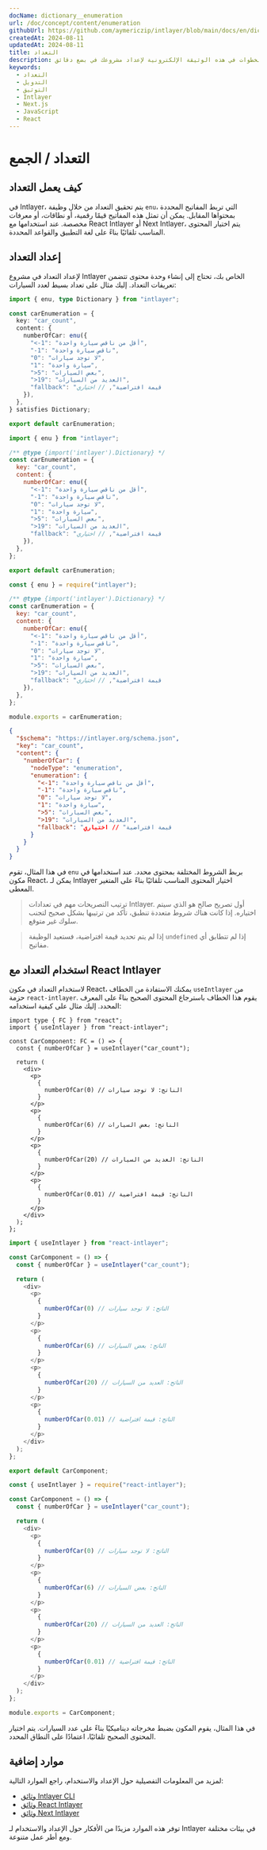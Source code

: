 ```yaml
---
docName: dictionary__enumeration
url: /doc/concept/content/enumeration
githubUrl: https://github.com/aymericzip/intlayer/blob/main/docs/en/dictionary/enumeration.md
createdAt: 2024-08-11
updatedAt: 2024-08-11
title: التعداد
description: اكتشف كيفية إعلان واستخدام التعدادات في موقعك الإلكتروني متعدد اللغات. اتبع الخطوات في هذه الوثيقة الإلكترونية لإعداد مشروعك في بضع دقائق.
keywords:
  - التعداد
  - التدويل
  - التوثيق
  - Intlayer
  - Next.js
  - JavaScript
  - React
---
```


# التعداد / الجمع

## كيف يعمل التعداد

في Intlayer، يتم تحقيق التعداد من خلال وظيفة `enu`، التي تربط المفاتيح المحددة بمحتواها المقابل. يمكن أن تمثل هذه المفاتيح قيمًا رقمية، أو نطاقات، أو معرفات مخصصة. عند استخدامها مع React Intlayer أو Next Intlayer، يتم اختيار المحتوى المناسب تلقائيًا بناءً على لغة التطبيق والقواعد المحددة.

## إعداد التعداد

لإعداد التعداد في مشروع Intlayer الخاص بك، تحتاج إلى إنشاء وحدة محتوى تتضمن تعريفات التعداد. إليك مثال على تعداد بسيط لعدد السيارات:

```typescript fileName="**/*.content.ts" contentDeclarationFormat="typescript"
import { enu, type Dictionary } from "intlayer";

const carEnumeration = {
  key: "car_count",
  content: {
    numberOfCar: enu({
      "<-1": "أقل من ناقص سيارة واحدة",
      "-1": "ناقص سيارة واحدة",
      "0": "لا توجد سيارات",
      "1": "سيارة واحدة",
      ">5": "بعض السيارات",
      ">19": "العديد من السيارات",
      "fallback": "قيمة افتراضية", // اختياري
    }),
  },
} satisfies Dictionary;

export default carEnumeration;
```

```javascript fileName="**/*.content.mjs" contentDeclarationFormat="esm"
import { enu } from "intlayer";

/** @type {import('intlayer').Dictionary} */
const carEnumeration = {
  key: "car_count",
  content: {
    numberOfCar: enu({
      "<-1": "أقل من ناقص سيارة واحدة",
      "-1": "ناقص سيارة واحدة",
      "0": "لا توجد سيارات",
      "1": "سيارة واحدة",
      ">5": "بعض السيارات",
      ">19": "العديد من السيارات",
      "fallback": "قيمة افتراضية", // اختياري
    }),
  },
};

export default carEnumeration;
```

```javascript fileName="**/*.content.cjs" contentDeclarationFormat="commonjs"
const { enu } = require("intlayer");

/** @type {import('intlayer').Dictionary} */
const carEnumeration = {
  key: "car_count",
  content: {
    numberOfCar: enu({
      "<-1": "أقل من ناقص سيارة واحدة",
      "-1": "ناقص سيارة واحدة",
      "0": "لا توجد سيارات",
      "1": "سيارة واحدة",
      ">5": "بعض السيارات",
      ">19": "العديد من السيارات",
      "fallback": "قيمة افتراضية", // اختياري
    }),
  },
};

module.exports = carEnumeration;
```

```json fileName="**/*.content.json" contentDeclarationFormat="json"
{
  "$schema": "https://intlayer.org/schema.json",
  "key": "car_count",
  "content": {
    "numberOfCar": {
      "nodeType": "enumeration",
      "enumeration": {
        "<-1": "أقل من ناقص سيارة واحدة",
        "-1": "ناقص سيارة واحدة",
        "0": "لا توجد سيارات",
        "1": "سيارة واحدة",
        ">5": "بعض السيارات",
        ">19": "العديد من السيارات",
        "fallback": "قيمة افتراضية" // اختياري
      }
    }
  }
}
```

في هذا المثال، تقوم `enu` بربط الشروط المختلفة بمحتوى محدد. عند استخدامها في مكون React، يمكن لـ Intlayer اختيار المحتوى المناسب تلقائيًا بناءً على المتغير المعطى.

> ترتيب التصريحات مهم في تعدادات Intlayer. أول تصريح صالح هو الذي سيتم اختياره. إذا كانت هناك شروط متعددة تنطبق، تأكد من ترتيبها بشكل صحيح لتجنب سلوك غير متوقع.

> إذا لم يتم تحديد قيمة افتراضية، فستعيد الوظيفة `undefined` إذا لم تتطابق أي مفاتيح.

## استخدام التعداد مع React Intlayer

لاستخدام التعداد في مكون React، يمكنك الاستفادة من الخطاف `useIntlayer` من حزمة `react-intlayer`. يقوم هذا الخطاف باسترجاع المحتوى الصحيح بناءً على المعرف المحدد. إليك مثال على كيفية استخدامه:

```tsx fileName="**/*.tsx" codeFormat="typescript"
import type { FC } from "react";
import { useIntlayer } from "react-intlayer";

const CarComponent: FC = () => {
  const { numberOfCar } = useIntlayer("car_count");

  return (
    <div>
      <p>
        {
          numberOfCar(0) // الناتج: لا توجد سيارات
        }
      </p>
      <p>
        {
          numberOfCar(6) // الناتج: بعض السيارات
        }
      </p>
      <p>
        {
          numberOfCar(20) // الناتج: العديد من السيارات
        }
      </p>
      <p>
        {
          numberOfCar(0.01) // الناتج: قيمة افتراضية
        }
      </p>
    </div>
  );
};
```

```javascript fileName="**/*.mjx" codeFormat="esm"
import { useIntlayer } from "react-intlayer";

const CarComponent = () => {
  const { numberOfCar } = useIntlayer("car_count");

  return (
    <div>
      <p>
        {
          numberOfCar(0) // الناتج: لا توجد سيارات
        }
      </p>
      <p>
        {
          numberOfCar(6) // الناتج: بعض السيارات
        }
      </p>
      <p>
        {
          numberOfCar(20) // الناتج: العديد من السيارات
        }
      </p>
      <p>
        {
          numberOfCar(0.01) // الناتج: قيمة افتراضية
        }
      </p>
    </div>
  );
};

export default CarComponent;
```

```javascript fileName="**/*.cjs" codeFormat="commonjs"
const { useIntlayer } = require("react-intlayer");

const CarComponent = () => {
  const { numberOfCar } = useIntlayer("car_count");

  return (
    <div>
      <p>
        {
          numberOfCar(0) // الناتج: لا توجد سيارات
        }
      </p>
      <p>
        {
          numberOfCar(6) // الناتج: بعض السيارات
        }
      </p>
      <p>
        {
          numberOfCar(20) // الناتج: العديد من السيارات
        }
      </p>
      <p>
        {
          numberOfCar(0.01) // الناتج: قيمة افتراضية
        }
      </p>
    </div>
  );
};

module.exports = CarComponent;
```

في هذا المثال، يقوم المكون بضبط مخرجاته ديناميكيًا بناءً على عدد السيارات. يتم اختيار المحتوى الصحيح تلقائيًا، اعتمادًا على النطاق المحدد.

## موارد إضافية

لمزيد من المعلومات التفصيلية حول الإعداد والاستخدام، راجع الموارد التالية:

- [وثائق Intlayer CLI](https://github.com/aymericzip/intlayer/blob/main/docs/ar/intlayer_cli.md)
- [وثائق React Intlayer](https://github.com/aymericzip/intlayer/blob/main/docs/ar/intlayer_with_create_react_app.md)
- [وثائق Next Intlayer](https://github.com/aymericzip/intlayer/blob/main/docs/ar/intlayer_with_nextjs_15.md)

توفر هذه الموارد مزيدًا من الأفكار حول الإعداد والاستخدام لـ Intlayer في بيئات مختلفة ومع أطر عمل متنوعة.
